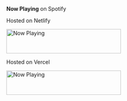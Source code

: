 **Now Playing** on Spotify

Hosted on Netlify

<a href="https://now-playing-lxemily.netlify.app/now-playing?open">
    <img src="https://now-playing-lxemily.netlify.app/now-playing" width="300" height="64" alt="Now Playing">
</a>

Hosted on Vercel

<a href="https://now-playing-profile-lxemily.vercel.app/now-playing?open">
    <img src="https://now-playing-profile-lxemily.vercel.app/now-playing" width="300" height="64" alt="Now Playing">
</a>
